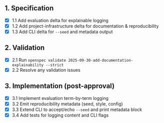 ## 1. Specification
- [x] 1.1 Add evaluation delta for explainable logging
- [x] 1.2 Add project-infrastructure delta for documentation & reproducibility
- [x] 1.3 Add CLI delta for `--seed` and metadata output

## 2. Validation
- [x] 2.1 Run `openspec validate 2025-09-30-add-documentation-explainability --strict`
- [x] 2.2 Resolve any validation issues

## 3. Implementation (post-approval)
- [x] 3.1 Implement evaluation term-by-term logging
- [x] 3.2 Emit reproducibility metadata (seed, style, config)
- [x] 3.3 Extend CLI to accept/echo `--seed` and print metadata block
- [x] 3.4 Add tests for logging content and CLI flags
